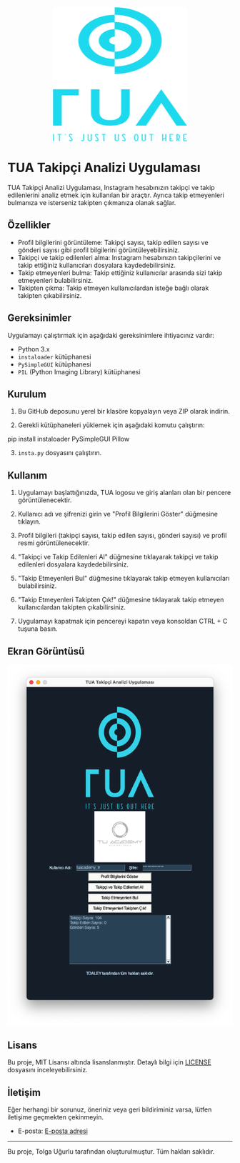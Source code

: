 <div align="center">
  <img src="img/TUA_Logo2.png" alt="TUA Takipçi Analizi Uygulaması" width="300" height="300">
</div>

# TUA Takipçi Analizi Uygulaması

TUA Takipçi Analizi Uygulaması, Instagram hesabınızın takipçi ve takip edilenlerini analiz etmek için kullanılan bir araçtır. Ayrıca takip etmeyenleri bulmanıza ve isterseniz takipten çıkmanıza olanak sağlar.

## Özellikler

- Profil bilgilerini görüntüleme: Takipçi sayısı, takip edilen sayısı ve gönderi sayısı gibi profil bilgilerini görüntüleyebilirsiniz.
- Takipçi ve takip edilenleri alma: Instagram hesabınızın takipçilerini ve takip ettiğiniz kullanıcıları dosyalara kaydedebilirsiniz.
- Takip etmeyenleri bulma: Takip ettiğiniz kullanıcılar arasında sizi takip etmeyenleri bulabilirsiniz.
- Takipten çıkma: Takip etmeyen kullanıcılardan isteğe bağlı olarak takipten çıkabilirsiniz.

## Gereksinimler

Uygulamayı çalıştırmak için aşağıdaki gereksinimlere ihtiyacınız vardır:

- Python 3.x
- `instaloader` kütüphanesi
- `PySimpleGUI` kütüphanesi
- `PIL` (Python Imaging Library) kütüphanesi

## Kurulum

1. Bu GitHub deposunu yerel bir klasöre kopyalayın veya ZIP olarak indirin.

2. Gerekli kütüphaneleri yüklemek için aşağıdaki komutu çalıştırın:

pip install instaloader PySimpleGUI Pillow

3. `insta.py` dosyasını çalıştırın.

## Kullanım

1. Uygulamayı başlattığınızda, TUA logosu ve giriş alanları olan bir pencere görüntülenecektir.

2. Kullanıcı adı ve şifrenizi girin ve "Profil Bilgilerini Göster" düğmesine tıklayın.

3. Profil bilgileri (takipçi sayısı, takip edilen sayısı, gönderi sayısı) ve profil resmi görüntülenecektir.

4. "Takipçi ve Takip Edilenleri Al" düğmesine tıklayarak takipçi ve takip edilenleri dosyalara kaydedebilirsiniz.

5. "Takip Etmeyenleri Bul" düğmesine tıklayarak takip etmeyen kullanıcıları bulabilirsiniz.

6. "Takip Etmeyenleri Takipten Çık!" düğmesine tıklayarak takip etmeyen kullanıcılardan takipten çıkabilirsiniz.

7. Uygulamayı kapatmak için pencereyi kapatın veya konsoldan CTRL + C tuşuna basın.

## Ekran Görüntüsü

![Uygulama Ekran Görüntüsü](img/screenshot.png)

## Lisans

Bu proje, MIT Lisansı altında lisanslanmıştır. Detaylı bilgi için [LICENSE](LICENSE) dosyasını inceleyebilirsiniz.

## İletişim

Eğer herhangi bir sorunuz, öneriniz veya geri bildiriminiz varsa, lütfen iletişime geçmekten çekinmeyin.

- E-posta: [E-posta adresi](mailto:tolga97ugurlu@icloud.com)

---

Bu proje, Tolga Uğurlu tarafından oluşturulmuştur. Tüm hakları saklıdır.
